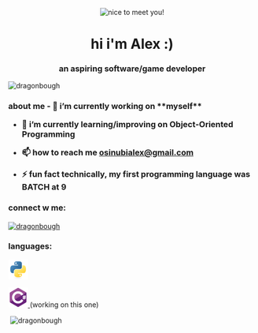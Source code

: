 <p align="center">
  <img src="https://i.imgur.com/lkeqMqs.gif" alt="nice to meet you!" />
</p>
<h1 align="center">hi i'm Alex :)</h1>
<h3 align="center">an aspiring software/game developer</h3>

<p align="left"> <img src="https://komarev.com/ghpvc/?username=dragonbough&label=Profile%20views&color=0e75b6&style=flat" alt="dragonbough" /> </p>
<h3 allign="left">about me
- 🔭 i’m currently working on **myself**

- 🌱 i’m currently learning/improving on **Object-Oriented Programming**

- 📫 how to reach me **osinubialex@gmail.com**

- ⚡ fun fact **technically, my first programming language was BATCH at 9**

<h3 align="left">connect w me:</h3>
<p align="left">
<a href="https://www.codewars.com/users/dragonbough" target="blank"><img align="center" src="https://camo.githubusercontent.com/dfb7129b176d0f6559d3c67365d99ad2a510d2eab5afdd28612e163344f35f79/68747470733a2f2f646f63732e636f6465776172732e636f6d2f6c6f676f2e737667" alt="dragonbough" height="40" width="40.49" /></a>
</p>

<h3 align="left">languages:</h3>
<p align="left"> <a href="https://www.python.org" target="_blank" rel="noreferrer"> <img src="https://raw.githubusercontent.com/devicons/devicon/master/icons/python/python-original.svg" alt="python" width="40" height="40"/> </a> </p>
<p align="left"> <a href="https://www.w3schools.com/cs/" target="_blank" rel="noreferrer"> <img src="https://raw.githubusercontent.com/devicons/devicon/master/icons/csharp/csharp-original.svg" alt="csharp" width="40" height="40"/> </a> (working on this one)

<p>&nbsp;<img align="center" src="https://github-readme-stats.vercel.app/api?username=dragonbough&show_icons=true&locale=en" alt="dragonbough" /></p>
